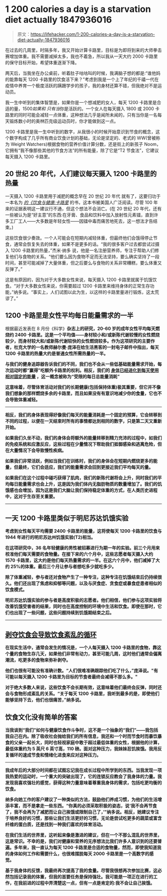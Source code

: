 # 1 200 calories a day is a starvation diet actually 1847936016

> 原文：<https://lifehacker.com/1-200-calories-a-day-is-a-starvation-diet-actually-1847936016>

在过去的几周里，时隔多年，我又开始计算卡路里，目标是为即将到来的大师拳击赛增加体重。我不需要减掉太多，我也不着急，所以我从一天大约 2000 卡路里的保守目标开始，希望体重逐渐下降。

两天后，当我坐在办公桌前，听着肚子咕咕叫的时候，我满脑子想的都是:“谁他妈的能靠每天 1200 卡路里的饮食活下来？”考虑到我是一个上了年纪的千禧一代在疫情中养育一个极度活跃的蹒跚学步的孩子，我的身材还算不错，但我绝对不是运动员。



我一生中听到的集体智慧是，如果你是一个想减肥的女人，每天 1200 卡路里是合适的量，1500*如果和* *只有当*你是活跃的。一个女人在每天摄入 1800 或 2000 卡路里的同时可能会减轻一点体重，这种想法几乎是闻所未闻的，只有当你是一名每天锻炼数小时的奥林匹克级运动员时，你才能做到这一点。

1200 卡路里是我一生中听到的数字，从我很小的时候开始意识到节食的概念，这个数字构成了几乎所有商业饮食计划的基础，无论是坚定的、老式的 WW(曾被称为 Weight Watchers)根据食物的营养价值计算分数，还是街上的新孩子 Noom， 它拥有“我不像那些其他的节食方法”的所有能量，除了它是“T2 节食法”，它建议每天摄入 1200 卡路里。

## 20 世纪 20 年代，人们建议每天摄入 1200 卡路里的热量

一天摄入 1200 卡路里用于减肥的概念早在 20 世纪 20 年代 就有了，这要归功于一本名为 [*的《饮食与健康:卡路里*](https://www.gutenberg.org/files/15069/15069-h/15069-h.htm#Chapter8) 的书，这本书被美国人广泛阅读。尽管 100 年来的证据表明这一建议行不通，但这个想法不会消亡。(在 20 世纪 20 年代，还有一些被认为是“好主意”的东西:在牙膏、食品和饮料中加入放射性元素镭，直到许多工厂工人——大多数是年轻女性——因镭中毒而痛苦地死去，这一想法才告结束。)

这些饮食很少奏效。一个人可能会在短期内减轻体重，但最终他们会饿得停止节食，通常会恢复失去的体重，如果不是更多的话。“我的很多客户过去都尝试过摄入 1200 卡路里的热量，”杰米·纳多 说，他是一名注册营养师，专注于帮助人们修复他们与食物的关系。“他们要么因为食物不足而无法坚持，要么确实坚持了一段时间，甚至可能减掉了大量体重，但之后要么与食物的关系非常糟糕，要么体重又反弹了。”



这是有原因的，因为对于大多数女性来说，每天摄入 1200 卡路里就属于饥饿饮食。“对于大多数女性来说，你需要超过 1200 卡路里来维持身体的正常生存功能，”纳多说。“事实上，人们试图以此为生，以这样的卡路里量进行锻炼，这太荒谬了。”

## **1200 卡路里是女性平均每日能量需求的一半**

根据最近发表在 8 月份《科学》[](https://www.science.org/doi/abs/10.1126/science.abe5017)**杂志上的研究，20-60 岁的成年女性平均每天燃烧约 2400 卡路里。这是一个平均值——身材较小和/或新陈代谢较慢的女性燃烧较少，而身材较大和/或新陈代谢较快的女性燃烧较多。作为这项研究的主要作者，杜克大学的一名教师赫尔曼·庞泽在给生活黑客的一封电子邮件中指出，每天 1200 卡路里的热量大约是普通女性所需热量的一半。**

**与我们的健身追踪器告诉我们的不同，我们也不会从一些低基础能量需求开始，每次运动时都“赢得”吃额外卡路里的权利。相反，我们的 [身体已经进化到每天使用相对固定的能量](https://lifehacker.com/exercise-doesnt-burn-as-many-extra-calories-as-you-thin-1847333493) ，这一概念被称为“受限的每日总能量消耗”**

**这意味着，尽管体育活动对我们的长期健康(包括保持体重)极其重要，但它并不像我们想象的那样燃烧多余的卡路里，而且如果没有有意识地减少你的食量，它也不会导致体重减轻。**

****

**相反，我们的身体表现得好像我们每天的能量消耗是一个固定的预算，它会转移到不同的过程，以便在一天结束时所有的事情都达到相同的数字，只是第二天又重新开始。**

**如果我们久坐不动，我们的身体会将额外的能量转移到精力充沛的过程中，如我们的免疫系统和应激反应，这些过程在少量情况下帮助我们抵御感染和逃离危险，但在大量情况下会导致慢性疾病。**

**如果我们非常活跃，例如当我们在训练时，我们的身体会在短期内燃烧更多的能量，但最终，它们会适应，我们的能量需求会回到更接近我们平均每天的量。**

**如果我们在这个过程中碰巧获得了肌肉，我们的新陈代谢将会上升，同时我们的平均每日能量需求也会上升，这是因为我们体内无脂肪物质的数量增加了。我们的饥饿感也会增加，因为这是我们大脑让我们保持稳定体重的方式，在人类历史进程中，这对于生存至关重要。**

****

## ****一天 1200 卡路里类似于明尼苏达饥饿实验****

**考虑到女性每天平均需要 2400 卡路里的能量，这将使每天 1200 卡路里的饮食与 1944 年进行的明尼苏达州饥饿实验(T2)相当。**

**在这项研究中，36 名年轻健康的男性被招募进行为期一年的实验。前三个月用来校准他们每天需要的食物量。在接下来的六个月中，这些志愿者每天摄入大约 1570 卡路里，这大约是他们每天热量需求的一半。在这六个月中，他们减掉了大约 25%的体重。最后三个月让参与者想吃多少就吃多少。**

**除了体重减轻，参与者还对食物产生了一种专注，这种专注在饥饿结束后仍持续很久。他们还出现了焦虑和抑郁等问题，以及与厌食症、贪食症或暴食症患者相似的饮食模式。**

**明尼苏达饥饿实验的参与者是高度积极的志愿者。他们相信，他们参与这项实验将改善饥饿受害者的结果，同时也在高度控制的环境中生活和饮食。即使在那时，它们也出现了一些问题，这些问题持续到饥饿期结束之后。**

****

## **[**剥夺饮食会导致饮食紊乱的循环**](https://lifehacker.com/how-diets-like-whole30-can-lead-to-eating-disorders-1823093555)**

**在现实生活中，通常会发生的情况是，一个人每天摄入 1200 卡路里的食物，靠这个量的食物生存几天，如果他们非常有动力，甚至可能几周，这时他们通常会偏离潮流，吃更多的食物来弥补剥夺。**

**他们也很有可能没有准确计数。“人们很难准确跟踪他们吃了什么，”庞泽说。"有可能以每天摄入 1200 卡路里为目标的节食者最终会减得不那么多。"**

**对于绝大多数人来说，这些饮食不会长期有效，这意味着他们最终会反弹，同时还会与食物形成紊乱的关系。“关于每天 1200 卡路里，我听到最多的是，即使他们能够坚持下去，他们也很痛苦，”纳多说。**

## **饮食文化没有简单的答案**

**当我谈到“我们”如何与健康饮食作斗争时，这不是一个抽象的“我们”——我包括我自己在内。除了吸收社会抛给我们的所有信息，我还和一个时而节食时而暴饮暴食的父亲一起长大，同时也轻视家庭中敢于超过最低体重的女性，根据他的计算，最低体重约为 5 英尺 6 英寸高，110 磅。面对这种压力，我妹妹忍饥挨饿。我用反复循环的速成节食和情绪化进食来应对这种压力。**

****

**我成年后的大部分时间都在试图忘记我在成长过程中所学到的东西。当我发现一项我热爱的运动时，一个重大的突破出现了，它的连锁反应教会了我身体的力量。我发现我喜欢强壮的感觉，获得这种力量意味着尊重我身体的需求，包括吃更均衡的饮食。**

**纳多向她工作的客户建议了一种类似的方法，鼓励他们养成习惯，为他们的生活增添丰富，而不是拿走一些东西。“你真的必须采取积极的姿态，说‘我不会再节食了，我不会再为了减肥而让自己挨饿或限制自己了，’”纳多说。相反，她建议专注于培养良好的习惯，那些让我们生活更好的习惯，无论是尝试吃更多的蔬菜或富含纤维的蛋白质，还是找到一种我们喜欢的体育活动。**

**在我们生活的世界里，这听起来像是激进的建议，但在一个不那么混乱的世界里，这是常识。不幸的是，我们对健康和营养的无序想法比我们许多人意识到的还要普遍。多年来，我一直认为每天 1200 卡路里是合适的食物量，然而，即使我知道我的身体如何工作和需要什么，也很难摆脱每天 2000 卡路里是一个高数字的感觉。**

**基于我身体的反馈，我最终再次提高了我的食量。尽管我很想再次参加比赛，这必然包括记录我的体重，但我的首要任务是保持强壮。我可能是一项正在进行的工作，在我前进的过程中弄清楚这一点，但有一点是肯定的:我不会让自己挨饿。**

****